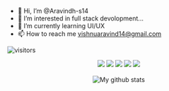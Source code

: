 - 👋 Hi, I’m @Aravindh-s14
- 👀 I’m interested in full stack devolopment...
- 🌱 I’m currently learning UI/UX
- 📫 How to reach me vishnuaravind14@gmail.com

<!---[Visitor Count](https://profile-counter.glitch.me/{Aravindh-s14}/count.svg)--->

![visitors](https://visitor-badge.laobi.icu/badge?page_id=Aravindh-s14)

<p align="center">
  <img src="https://img.shields.io/badge/HTML5-E34F26?style=for-the-badge&logo=html5&logoColor=white" />
  <img src="https://img.shields.io/badge/CSS3-1572B6?style=for-the-badge&logo=css3&logoColor=white" />
  <img src="https://img.shields.io/badge/JavaScript-323330?style=for-the-badge&logo=javascript&logoColor=F7DF1E" />
  <img src="https://img.shields.io/badge/React-20232A?style=for-the-badge&logo=react&logoColor=61DAFB" /> 
  <img src="https://img.shields.io/badge/Visual_Studio_Code-0078D4?style=for-the-badge&logo=visual%20studio%20code&logoColor=white" /><br><br>
  
  <img align="center" src="https://github-readme-streak-stats.herokuapp.com?user=timcreative&theme=vue-dark&hide_border=true&date_format=M%20j%5B%2C%20Y%5D" alt="My github stats" /> 
<!---
Aravindh-s14/Aravindh-s14 is a ✨ special ✨ repository because its `README.md` (this file) appears on your GitHub profile.
You can click the Preview link to take a look at your changes.

- 💞️ I’m looking to collaborate on ...


--->
